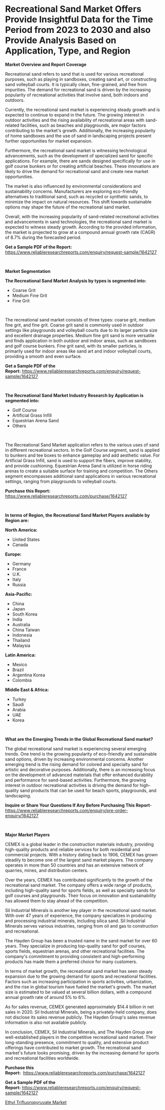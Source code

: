 <p><h1>Recreational Sand Market Offers Provide Insightful Data for the Time Period from 2023 to 2030 and also Provide Analysis Based on Application, Type, and Region</h1></p><p><strong>Market Overview and Report Coverage</strong></p>
<p><p>Recreational sand refers to sand that is used for various recreational purposes, such as playing in sandboxes, creating sand art, or constructing sand volleyball courts. It is typically clean, fine-grained, and free from impurities. The demand for recreational sand is driven by the increasing popularity of recreational activities that involve sand, both indoors and outdoors.</p><p>Currently, the recreational sand market is experiencing steady growth and is expected to continue to expand in the future. The growing interest in outdoor activities and the rising availability of recreational areas with sand-related facilities, such as beaches and playgrounds, are major factors contributing to the market's growth. Additionally, the increasing popularity of home sandboxes and the use of sand in landscaping projects present further opportunities for market expansion.</p><p>Furthermore, the recreational sand market is witnessing technological advancements, such as the development of specialized sand for specific applications. For example, there are sands designed specifically for use in golf course bunkers or for creating artificial beaches. These innovations are likely to drive the demand for recreational sand and create new market opportunities.</p><p>The market is also influenced by environmental considerations and sustainability concerns. Manufacturers are exploring eco-friendly alternatives to traditional sand, such as recycled or synthetic sands, to minimize the impact on natural resources. This shift towards sustainable options may shape the future of the recreational sand market.</p><p>Overall, with the increasing popularity of sand-related recreational activities and advancements in sand technologies, the recreational sand market is expected to witness steady growth. According to the provided information, the market is projected to grow at a compound annual growth rate (CAGR) of 8.7% during the forecasted period.</p></p>
<p><strong>Get a Sample PDF of the Report:</strong> <a href="https://www.reliableresearchreports.com/enquiry/request-sample/1642127">https://www.reliableresearchreports.com/enquiry/request-sample/1642127</a></p>
<p>&nbsp;</p>
<p><strong>Market Segmentation</strong></p>
<p><strong>The Recreational Sand Market Analysis by types is segmented into:</strong></p>
<p><ul><li>Coarse Grit</li><li>Medium Fine Grit</li><li>Fine Grit</li></ul></p>
<p>&nbsp;</p>
<p><p>The recreational sand market consists of three types: coarse grit, medium fine grit, and fine grit. Coarse grit sand is commonly used in outdoor settings like playgrounds and volleyball courts due to its larger particle size and excellent drainage properties. Medium fine grit sand is more versatile and finds application in both outdoor and indoor areas, such as sandboxes and golf course bunkers. Fine grit sand, with its smaller particles, is primarily used for indoor areas like sand art and indoor volleyball courts, providing a smooth and even surface.</p></p>
<p><strong>Get a Sample PDF of the Report:</strong>&nbsp;<a href="https://www.reliableresearchreports.com/enquiry/request-sample/1642127">https://www.reliableresearchreports.com/enquiry/request-sample/1642127</a></p>
<p>&nbsp;</p>
<p><strong>The Recreational Sand Market Industry Research by Application is segmented into:</strong></p>
<p><ul><li>Golf Course</li><li>Artificial Grass Infill</li><li>Equestrian Arena Sand</li><li>Others</li></ul></p>
<p>&nbsp;</p>
<p><p>The Recreational Sand Market application refers to the various uses of sand in different recreational sectors. In the Golf Course segment, sand is applied to bunkers and tee boxes to enhance gameplay and add aesthetic value. For Artificial Grass Infill, sand is used to support the fibers, improve stability, and provide cushioning. Equestrian Arena Sand is utilized in horse riding arenas to create a suitable surface for training and competition. The Others segment encompasses additional sand applications in various recreational settings, ranging from playgrounds to volleyball courts.</p></p>
<p><strong>Purchase this Report:</strong>&nbsp; <a href="https://www.reliableresearchreports.com/purchase/1642127">https://www.reliableresearchreports.com/purchase/1642127</a></p>
<p>&nbsp;</p>
<p><strong>In terms of Region, the Recreational Sand Market Players available by Region are:</strong></p>
<p>
    <p> <strong> North America: </strong>
        <ul>
            <li>United States</li>
            <li>Canada</li>
        </ul>
        </p> 
    <p> <strong> Europe: </strong>
        <ul>
            <li>Germany</li>
            <li>France</li>
            <li>U.K.</li>
            <li>Italy</li>
            <li>Russia</li>
        </ul>
        </p> 
    <p> <strong> Asia-Pacific: </strong>
        <ul>
            <li>China</li>
            <li>Japan</li>
            <li>South Korea</li>
            <li>India</li>
            <li>Australia</li>
            <li>China Taiwan</li>
            <li>Indonesia</li>
            <li>Thailand</li>
            <li>Malaysia</li>
        </ul>
        </p> 
    <p> <strong> Latin America: </strong>
        <ul>
            <li>Mexico</li>
            <li>Brazil</li>
            <li>Argentina Korea</li>
            <li>Colombia</li>
        </ul>
        </p> 
    <p> <strong> Middle East & Africa: </strong>
        <ul>
            <li>Turkey</li>
            <li>Saudi</li>
            <li>Arabia</li>
            <li>UAE</li>
            <li>Korea</li>
        </ul>
    </p>
    </p>
<p>&nbsp;</p>
<p><strong>What are the Emerging Trends in the Global Recreational Sand market?</strong></p>
<p><p>The global recreational sand market is experiencing several emerging trends. One trend is the growing popularity of eco-friendly and sustainable sand options, driven by increasing environmental concerns. Another emerging trend is the rising demand for colored and specialty sand for artistic and decorative purposes. Additionally, there is an increasing focus on the development of advanced materials that offer enhanced durability and performance for sand-based activities. Furthermore, the growing interest in outdoor recreational activities is driving the demand for high-quality sand products that can be used for beach sports, playgrounds, and landscaping.</p></p>
<p><strong>Inquire or Share Your Questions If Any Before Purchasing This Report</strong>- <a href="https://www.reliableresearchreports.com/enquiry/pre-order-enquiry/1642127">https://www.reliableresearchreports.com/enquiry/pre-order-enquiry/1642127</a></p>
<p>&nbsp;</p>
<p><strong>Major Market Players</strong></p>
<p><p>CEMEX is a global leader in the construction materials industry, providing high-quality products and reliable services for both residential and commercial projects. With a history dating back to 1906, CEMEX has grown steadily to become one of the largest sand market players. The company operates in more than 50 countries and has an extensive network of quarries, mines, and distribution centers.</p><p>Over the years, CEMEX has contributed significantly to the growth of the recreational sand market. The company offers a wide range of products, including high-quality sand for sports fields, as well as specialty sands for golf courses and playgrounds. Their focus on innovation and sustainability has allowed them to stay ahead of the competition.</p><p>Sil Industrial Minerals is another key player in the recreational sand market. With over 47 years of experience, the company specializes in producing and processing industrial minerals, including silica sand. Sil Industrial Minerals serves various industries, ranging from oil and gas to construction and recreational.</p><p>The Hayden Group has been a trusted name in the sand market for over 60 years. They specialize in producing top-quality sand for golf courses, sports fields, equestrian arenas, and other recreational facilities. The company's commitment to providing consistent and high-performing products has made them a preferred choice for many customers.</p><p>In terms of market growth, the recreational sand market has seen steady expansion due to the growing demand for sports and recreational facilities. Factors such as increasing participation in sports activities, urbanization, and the rise in global tourism have fueled the market's growth. The market size is estimated to be valued at several billion dollars, with a compound annual growth rate of around 5% to 6%.</p><p>As for sales revenue, CEMEX generated approximately $14.4 billion in net sales in 2020. Sil Industrial Minerals, being a privately-held company, does not disclose its sales revenue publicly. The Hayden Group's sales revenue information is also not available publicly.</p><p>In conclusion, CEMEX, Sil Industrial Minerals, and The Hayden Group are well-established players in the competitive recreational sand market. Their long-standing presence, commitment to quality, and extensive product offerings have contributed to market growth. The recreational sand market's future looks promising, driven by the increasing demand for sports and recreational facilities worldwide.</p></p>
<p><strong>Purchase this Report:</strong>&nbsp;&nbsp;<a href="https://www.reliableresearchreports.com/purchase/1642127">https://www.reliableresearchreports.com/purchase/1642127</a></p>
<p></p>
<p><strong>Get a Sample PDF of the Report:</strong>&nbsp;<a href="https://www.reliableresearchreports.com/enquiry/request-sample/1642127">https://www.reliableresearchreports.com/enquiry/request-sample/1642127</a></p>
<p><p><a href="https://github.com/RichRobinson5/Market-Research-Report-List-2/blob/main/ethyl-trifluoropyruvate-market.md">Ethyl Trifluoropyruvate Market</a></p></p>
